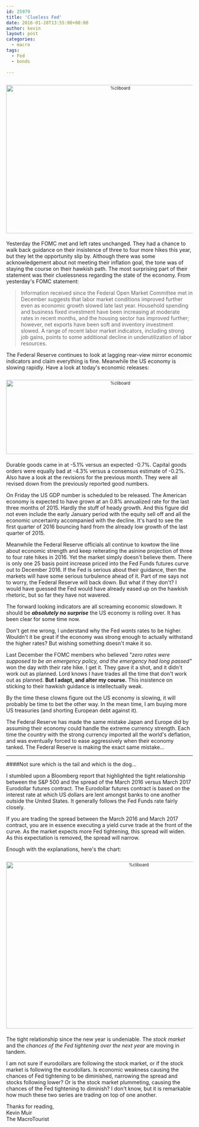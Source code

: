 ```yaml
---
id: 25979
title: 'Clueless Fed'
date: 2016-01-28T13:55:00+00:00
author: kevin
layout: post
categories:
  - macro
tags:
  - Fed
  - bonds
 
---
```

<div style="width: image width px; font-size: 80%; text-align: center;"><a href="http://themacrotourist.com/pictures/DeadWhaleJan2816.png"><img class="size-full wp-image-14271" style="padding-top: 1.0em;padding-bottom: 0.5em;" alt="%cliboard" src="http://themacrotourist.com/pictures/DeadWhaleJan2816.png" width="600" height="400" /></a></div>
  
Yesterday the FOMC met and left rates unchanged.  They had a chance to walk back guidance on their insistence of three to four more hikes this year, but they let the opportunity slip by.  Although there was some acknowledgement about not meeting their inflation goal, the tone was of staying the course on their hawkish path.  The most surprising part of their statement was their cluelessness regarding the state of the economy.  From yesterday's FOMC statement:  

>Information received since the Federal Open Market Committee met in December suggests that labor market conditions improved further even as economic growth slowed late last year. Household spending and business fixed investment have been increasing at moderate rates in recent months, and the housing sector has improved further; however, net exports have been soft and inventory investment slowed. A range of recent labor market indicators, including strong job gains, points to some additional decline in underutilization of labor resources.
  
The Federal Reserve continues to look at lagging rear-view mirror economic indicators and claim everything is fine.  Meanwhile the US economy is slowing rapidly.  Have a look at today's economic releases:  

<div style="width: image width px; font-size: 80%; text-align: center;"><a href="http://themacrotourist.com/pictures/ECOJan2816.png"><img class="size-full wp-image-14271" style="padding-top: 1.0em;padding-bottom: 0.5em;" alt="%cliboard" src="http://themacrotourist.com/pictures/ECOJan2816.png" width="600" height="200" /></a></div>
  
Durable goods came in at -5.1% versus an expected -0.7%.  Capital goods orders were equally bad at -4.3% versus a consensus estimate of -0.2%.  Also have a look at the revisions for the previous month.  They were all revised down from the previously reported good numbers.

On Friday the US GDP number is scheduled to be released.  The American economy is expected to have grown at an 0.8% annualized rate for the last three months of 2015.  Hardly the stuff of heady growth.  And this figure did not even include the early January period with the equity sell off and all the economic uncertainty accompanied with the decline.  It's hard to see the first quarter of 2016 bouncing hard from the already low growth of the last quarter of 2015.

Meanwhile the Federal Reserve officials all continue to kowtow the line about economic strength and keep reiterating the asinine projection of three to four rate hikes in 2016.  Yet the market simply doesn't believe them.  There is only one 25 basis point increase priced into the Fed Funds futures curve out to December 2016.  If the Fed is serious about their guidance, then the markets will have some serious turbulence ahead of it.  Part of me says not to worry, the Federal Reserve will back down.  But what if they don't?  I would have guessed the Fed would have already eased up on the hawkish rhetoric, but so far they have not wavered.

The forward looking indicators are all screaming economic slowdown.  It should be ***absolutely no surprise*** the US economy is rolling over.  It has been clear for some time now.

Don't get me wrong, I understand why the Fed *wants* rates to be higher.  Wouldn't it be great if the economy was strong enough to actually withstand the higher rates?  But wishing something doesn't make it so.

Last December the FOMC members who believed *"zero rates were supposed to be an emergency policy, and the emergency had long passed"* won the day with their rate hike.  I get it.  They gave it a shot, and it didn't work out as planned.  Lord knows I have trades all the time that don't work out as planned.  **But I adapt, and alter my course.**  This insistence on sticking to their hawkish guidance is intellectually weak.  

By the time these clowns figure out the US economy is slowing, it will probably be time to bet the other way.  In the mean time, I am buying more US treasuries (and shorting European debt against it).  

The Federal Reserve has made the same mistake Japan and Europe did by assuming their economy could handle the extreme currency strength.  Each time the country with the strong currency imported all the world's deflation, and was eventually forced to ease aggressively when their economy tanked.  The Federal Reserve is making the exact same mistake...

---

####Not sure which is the tail and which is the dog...

I stumbled upon a Bloomberg report that highlighted the tight relationship between the S&P 500 and the spread of the March 2016 versus March 2017 Eurodollar futures contract.  The Eurodollar futures contract is based on the interest rate at which US dollars are lent amongst banks to one another outside the United States.  It generally follows the Fed Funds rate fairly closely.

If you are trading the spread between the March 2016 and March 2017 contract, you are in essence executing a yield curve trade at the front of the curve.  As the market expects more Fed tightening, this spread will widen.  As this expectation is removed, the spread will narrow.

Enough with the explanations, here's the chart:  

<div style="width: image width px; font-size: 80%; text-align: center;"><a href="http://themacrotourist.com/pictures/ED67Jan2816.png"><img class="size-full wp-image-14271" style="padding-top: 1.0em;padding-bottom: 0.5em;" alt="%cliboard" src="http://themacrotourist.com/pictures/ED67Jan2816.png" width="700" height="450" /></a></div>
  
The tight relationship since the new year is undeniable.  The *stock market* and the *chances of the Fed tightening over the next year* are moving in tandem.  

I am not sure if eurodollars are following the stock market, or if the stock market is following the eurodollars.  Is economic weakness causing the chances of Fed tightening to be diminished, narrowing the spread and stocks following lower?  Or is the stock market plummeting, causing the chances of the Fed tightening to diminish?  I don't know, but it is remarkable how much these two series are trading on top of one another.  

Thanks for reading,  
Kevin Muir  
The MacroTourist  


